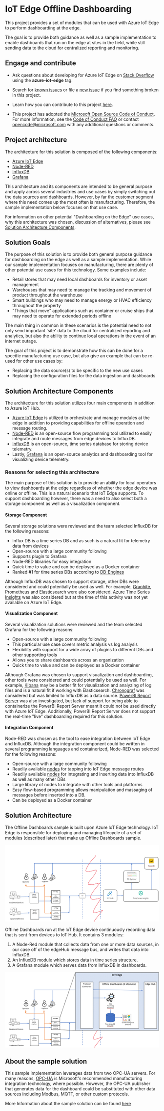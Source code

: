 # IoT Edge Offline Dashboarding

This project provides a set of modules that can be used with Azure IoT Edge to perform dashboarding at the edge. 

The goal is to provide both guidance as well as a sample implementation to enable dashboards that run on the edge at sites in the field, while still sending data to the cloud for centralized reporting and monitoring.

## Engage and contribute

* Ask questions about developing for Azure IoT Edge on [Stack Overflow](https://stackoverflow.com/questions/tagged/azure-iot-edge) using the **azure-iot-edge** tag.

* Search for [known issues](https://github.com/AzureIoTGBB/iot-edge-offline-dashboarding/issues) or file a [new issue](https://github.com/AzureIoTGBB/iot-edge-offline-dashboarding/issues/new) if you find something broken in this project.

* Learn how you can contribute to this project [here](./documentation/contributing.md).

* This project has adopted the [Microsoft Open Source Code of Conduct](https://opensource.microsoft.com/codeofconduct/).
For more information, see the [Code of Conduct FAQ](https://opensource.microsoft.com/codeofconduct/faq/) or contact [opencode@microsoft.com](mailto:opencode@microsoft.com) with any additional questions or comments.

## Project architecture

The architecture for this solution is composed of the following components:

* [Azure IoT Edge](https://azure.microsoft.com/en-us/services/iot-edge/)
* [Node-RED](https://nodered.org/)
* [InfluxDB](https://www.influxdata.com/products/influxdb-overview/)
* [Grafana](https://grafana.com/grafana/)

This architecture and its components are intended to be general purpose and apply across several industries and use cases by simply switching out the data sources and dashboards. However, by far the customer segment where this need comes up the most often is manufacturing. Therefore, the sample implementation below focuses on that use case.

For information on other potential "Dashboarding on the Edge" use cases, why this architecture was chosen, discussion of alternatives, please see [Solution Architecture Components](#solution-architecture-components).

## Solution Goals

The purpose of this solution is to provide both general purpose guidance for dashboarding on the edge as well as a sample implementation. While our sample implementation focuses on manufacturing, there are plenty of other potential use cases for this technology. Some examples include:

* Retail stores that may need local dashboards for inventory or asset management
* Warehouses that may need to manage the tracking and movement of product throughout the warehouse
* Smart buildings who may need to manage energy or HVAC efficiency throughout the property
* "Things that move" applications such as container or cruise ships that may need to operate for extended periods offline

The main thing in common in these scenarios is the potential need to not only send important 'site' data to the cloud for centralized reporting and analytics, but also the ability to continue local operations in the event of an internet outage.

The goal of this project is to demonstrate how this can be done for a specific manufacturing use case, but also give an example that can be re-used for other use cases by:

* Replacing the data source(s) to be specific to the new use cases
* Replacing the configuration files for the data ingestion and dashboards

## Solution Architecture Components

The architecture for this solution utilizes four main components in addition to Azure IoT Hub.

* [Azure IoT Edge](https://docs.microsoft.com/en-us/azure/iot-edge/) is utilized to orchestrate and manage modules at the edge in addition to providing capabilities for offline operation and message routing.
* [Node-RED](https://nodered.org/) is an open-source flow programming tool utilized to easily integrate and route messages from edge devices to InfluxDB. 
* [InfluxDB](https://www.influxdata.com/) is an open-source, time series database for storing device telemetry.
* Lastly, [Grafana](https://grafana.com/) is an open-source analytics and dashboarding tool for visualizing device telemetry.

### Reasons for selecting this architecture

The main purpose of this solution is to provide an ability for local operators to view dashboards at the edge regardless of whether the edge device was online or offline. This is a natural scenario that IoT Edge supports. To support dashboarding however, there was a need to also select both a storage component as well as a visualization component. 

#### Storage Component

Several storage solutions were reviewed and the team selected InfluxDB for the following reasons:

* Influx DB is a time series DB and as such is a natural fit for telemetry data from devices
* Open-source with a large community following
* Supports plugin to Grafana
* Node-RED libraries for easy integration
* Quick time to value and can be deployed as a Docker container
* Ranked #1 for time series DBs according to [DB-Engines](https://db-engines.com/en/system/InfluxDB)

Although InfluxDB was chosen to support storage, other DBs were considered and could potentially be used as well. For example, [Graphite](http://graphiteapp.org/), [Prometheus](https://prometheus.io) and [Elasticsearch](https://www.elastic.co/de/) were also considered. [Azure Time Series Insights](https://azure.microsoft.com/en-us/services/time-series-insights) was also considered but at the time of this activity was not yet available on Azure IoT Edge.

#### Visualization Component

Several visualization solutions were reviewed and the team selected Grafana for the following reasons:

* Open-source with a large community following
* This particular use case covers metric analysis vs log analysis
* Flexibility with support for a wide array of plugins to different DBs and other supporting tools
* Allows you to share dashboards across an organization
* Quick time to value and can be deployed as a Docker container

Although Grafana was chosen to support visualization and dashboarding, other tools were considered and could potentially be used as well. For example, [Kibana](https://www.elastic.co/kibana) may be a better fit for visualization and analyzing of log files and is a natural fit if working with Elasticsearch. [Chronograf](https://www.influxdata.com/time-series-platform/chronograf) was considered but was limited to InfluxDB as a data source. [PowerBI Report Server](https://powerbi.microsoft.com/en-us/report-server/) was also investigated, but lack of support for being able to containerize the PowerBI Report Server meant it could not be used directly with Azure IoT Edge. Additionally, PowerBI Report Server does not support the real-time "live" dashboarding required for this solution.

#### Integration Component

Node-RED was chosen as the tool to ease integration between IoT Edge and InfluxDB. Although the integration component could be written in several programming languages and containerized, Node-RED was selected for the following reasons:

* Open-source with a large community following
* Readily available [nodes](https://flows.nodered.org/node/node-red-contrib-azure-iot-edge-kpm) for tapping into IoT Edge message routes
* Readily available [nodes](https://flows.nodered.org/node/node-red-contrib-influxdb) for integrating and inserting data into InfluxDB as well as many other DBs
* Large library of nodes to integrate with other tools and platforms
* Easy flow-based programming allows manipulation and massaging of messages before inserted into a DB.
* Can be deployed as a Docker container

## Solution Architecture

The Offline Dashboards sample is built upon Azure IoT Edge technology. IoT Edge is responsible for deploying and managing lifecycle of a set of modules (described later) that make up Offline Dashboards sample.

![Diagram showing the offline dashboard architecture](./media/OfflineDashboards_diag.png)

Offline Dashboards run at the IoT Edge device continuously recording data that is sent from devices to IoT Hub. It contains 3 modules:

1. A Node-Red module that collects data from one or more data sources, in our case off of the edgeHub message bus, and writes that data into InfluxDB.
2. An InfluxDB module which stores data in time series structure.
3. A Grafana module which serves data from InfluxDB in dashboards.

![image-20200529160206347](./media/OfflineDashboards_diag0.png)

## About the sample solution

This sample implementation leverages data from two OPC-UA servers. For many reasons, [OPC-UA](https://opcfoundation.org/about/opc-technologies/opc-ua/) is Microsoft's recommended manufacturing integration technology, where possible. However, the OPC-UA publisher that generates data for the dashboard could be substituted with other data sources including Modbus, MQTT, or other custom protocols. 

More Information about the sample solution can be found [here](./documentation/dashboarding-sample.md)

